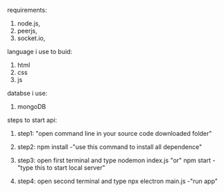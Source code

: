 requirements:
 1. node.js,
 2. peerjs, 
 3. socket.io,


language i use to buid:
 1. html
 2. css
 3. js

databse i use:
 1. mongoDB 
 
steps to start api:
  1. step1: "open command line in your source code downloaded folder" 
  
  2. step2: npm install -"use this command to install all dependence"
  
  3. step3: open first terminal and type nodemon index.js "or" npm start -"type this to start local server"
  
  4. step4: open second terminal and type npx electron main.js -"run app"  

